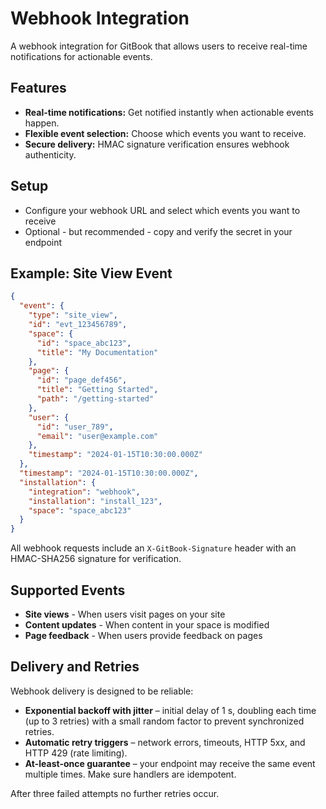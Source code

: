 # Webhook Integration

A webhook integration for GitBook that allows users to receive real-time notifications for actionable events.

## Features

- **Real-time notifications:** Get notified instantly when actionable events happen.
- **Flexible event selection:** Choose which events you want to receive.
- **Secure delivery:** HMAC signature verification ensures webhook authenticity.

## Setup

- Configure your webhook URL and select which events you want to receive
- Optional - but recommended - copy and verify the secret in your endpoint

## Example: Site View Event

```json
{
  "event": {
    "type": "site_view",
    "id": "evt_123456789",
    "space": {
      "id": "space_abc123",
      "title": "My Documentation"
    },
    "page": {
      "id": "page_def456",
      "title": "Getting Started",
      "path": "/getting-started"
    },
    "user": {
      "id": "user_789",
      "email": "user@example.com"
    },
    "timestamp": "2024-01-15T10:30:00.000Z"
  },
  "timestamp": "2024-01-15T10:30:00.000Z",
  "installation": {
    "integration": "webhook",
    "installation": "install_123",
    "space": "space_abc123"
  }
}
```

All webhook requests include an `X-GitBook-Signature` header with an HMAC-SHA256 signature for verification.

## Supported Events

- **Site views** - When users visit pages on your site
- **Content updates** - When content in your space is modified
- **Page feedback** - When users provide feedback on pages

## Delivery and Retries

Webhook delivery is designed to be reliable:

- **Exponential backoff with jitter** – initial delay of 1 s, doubling each time (up to 3 retries) with a small random factor to prevent synchronized retries.
- **Automatic retry triggers** – network errors, timeouts, HTTP 5xx, and HTTP 429 (rate limiting).
- **At-least-once guarantee** – your endpoint may receive the same event multiple times. Make sure handlers are idempotent.

After three failed attempts no further retries occur.
